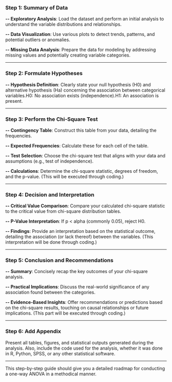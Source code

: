 ### Step 1: Summary of Data
**-- Exploratory Analysis**: Load the dataset and perform an initial analysis to understand the variable distributions and relationships.

**-- Data Visualization**: Use various plots to detect trends, patterns, and potential outliers or anomalies.

**-- Missing Data Analysis**: Prepare the data for modeling by addressing missing values and potentially creating variable categories.

---

### Step 2:  Formulate Hypotheses
**-- Hypothesis Definition**: Clearly state your null hypothesis (H0) and alternative hypothesis (Ha) concerning the association between categorical variables.H0: No association exists (independence).H1: An association is present.

---

### Step 3: Perform the Chi-Square Test
**-- Contingency Table**: Construct this table from your data, detailing the frequencies.

**-- Expected Frequencies**: Calculate these for each cell of the table.

**-- Test Selection**: Choose the chi-square test that aligns with your data and assumptions (e.g., test of independence).

**-- Calculations**: Determine the chi-square statistic, degrees of freedom, and the p-value. (This will be executed through coding.)

---

### Step 4: Decision and Interpretation
**-- Critical Value Comparison**: Compare your calculated chi-square statistic to the critical value from chi-square distribution tables.

**-- P-Value Interpretation**: If p < alpha (commonly 0.05), reject H0.

**-- Findings**: Provide an interpretation based on the statistical outcome, detailing the association (or lack thereof) between the variables. (This interpretation will be done through coding.)

---

### Step 5: Conclusion and Recommendations
**-- Summary**: Concisely recap the key outcomes of your chi-square analysis.

**--  Practical Implications**: Discuss the real-world significance of any association found between the categories.

**-- Evidence-Based Insights**: Offer recommendations or predictions based on the chi-square results, touching on causal relationships or future implications. (This part will be executed through coding.)

---

### Step 6: Add Appendix
Present all tables, figures, and statistical outputs generated during the analysis. Also, include the code used for the analysis, whether it was done in R, Python, SPSS, or any other statistical software.

---

This step-by-step guide should give you a detailed roadmap for conducting a one-way ANOVA in a methodical manner.
